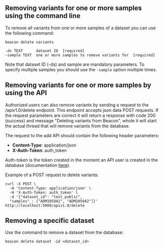 ## Removing variants for one or more samples using the command line

To remove all variants from one or more samples of a dataset you can use the following command:

```
beacon delete variants

-ds TEXT      dataset ID  [required]
-sample TEXT  one or more samples to remove variants for  [required]

```
Note that dataset ID (-ds) and sample are mandatory parameters. To specify multiple samples you should use the `-sample` option multiple times.


## Removing variants for one or more samples by using the API

Authorized users can also remove variants by sending a request to the /apiv1.0/delete endpoint. This endpoint accepts json data POST requests. If the request parameters are correct it will return a response with code 200 (success) and message "Deleting variants from Beacon", whole it will start the actual thread that will remove variants from the database.

The request to the add API should contain the following header parameters:
 - **Content-Type**: application/json
 - **X-Auth-Token**: auth_token

Auth-token is the token created in the moment an API user is created in the database (documentation [here](loading.md#variants_api)).

Example of a POST request to delete variants:
```
curl -X POST \
  -H 'Content-Type: application/json' \
  -H 'X-Auth-Token: auth_token' \
  -d '{"dataset_id": "test_public",
  "samples" : ["ADM1059A1", "ADM1059A2"]}' http://localhost:5000/apiv1.0/delete
```

## Removing a specific dataset

Use the command to remove a dataset from the database:
```
beacon delete dataset -id <dataset_id>

```
